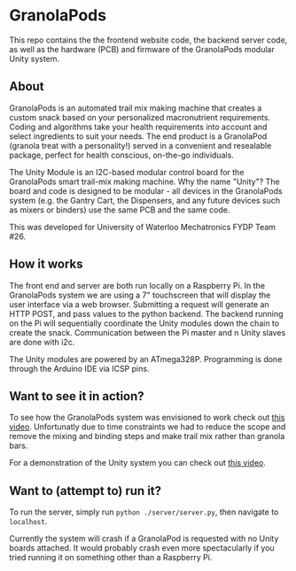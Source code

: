 # GranolaPods
This repo contains the the frontend website code, the backend server code, as well as the hardware (PCB) and firmware of the GranolaPods modular Unity system.

## About

GranolaPods is an automated trail mix making machine that creates a custom snack based on your personalized macronutrient requirements. Coding and algorithms take your health requirements into account and select ingredients to suit your needs. The end product is a GranolaPod (granola treat with a personality!) served in a convenient and resealable package, perfect for health conscious, on-the-go individuals.

The Unity Module is an I2C-based modular control board for the GranolaPods smart trail-mix making machine. Why the name "Unity"? The board and code is designed to be modular - all devices in the GranolaPods system (e.g. the Gantry Cart, the Dispensers, and any future devices such as mixers or binders) use the same PCB and the same code.


This was developed for University of Waterloo Mechatronics FYDP Team #26.

## How it works

The front end and server are both run locally on a Raspberry Pi. In the GranolaPods system we are using a 7" touchscreen that will display the user interface via a web browser. Submitting a request will generate an HTTP POST, and pass values to the python backend. The backend running on the Pi will sequentially coordinate the Unity modules down the chain to create the snack. Communication between the Pi master and n Unity slaves are done with i2c.

The Unity modules are powered by an ATmega328P. Programming is done through the Arduino IDE via ICSP pins.

## Want to see it in action?

To see how the GranolaPods system was envisioned to work check out [this video](https://www.youtube.com/watch?v=Usi5u81KuWI). Unfortunatly due to time constraints we had to reduce the scope and remove the mixing and binding steps and make trail mix rather than granola bars.

For a demonstration of the Unity system you can check out [this video](https://www.youtube.com/watch?v=NxC_GapGs20).

## Want to (attempt to) run it?

To run the server, simply run ```python ./server/server.py```, then navigate to ```localhost```.

Currently the system will crash if a GranolaPod is requested with no Unity boards attached. It would probably crash even more spectacularly if you tried running it on something other than a Raspberry Pi.
